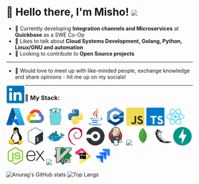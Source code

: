 <h1 aling="center">👻 Hello there, I'm Misho! <img src="https://komarev.com/ghpvc/?username=asynchroza"/> </h1>


- 💾 Currently developing **Integration channels and Microservices** at **Quickbase** as a SWE Co-Op
- 🥸 Likes to talk about **Cloud Systems Development, Golang, Python, Linux/GNU and automation**
- 🤝 Looking to contribute to **Open Source projects**
<hr/>

- 🍻 Would love to meet up with like-minded people, exchange knowledge and share opinions - hit me up on my socials!

<p align="center">
<a href="https://linkedin.com/in/mbozhilov" target="blank"><img align="left" src="https://github.com/devicons/devicon/blob/master/icons/linkedin/linkedin-original.svg" alt="mbozhilov" height="50" /></a>
</p>

<hr/>
<h3 align="left">🔩 My Stack:</h3>
<p align="left">
<img src="https://github.com/devicons/devicon/blob/master/icons/azure/azure-original.svg" height="50px"/>
<img src="https://github.com/devicons/devicon/blob/master/icons/googlecloud/googlecloud-original.svg" height="50px"/>
<img src="https://github.com/devicons/devicon/blob/master/icons/go/go-original.svg" height="50px"/>
<img src="https://github.com/devicons/devicon/blob/master/icons/python/python-original.svg" height="50px"/>
<img src="https://github.com/devicons/devicon/blob/master/icons/java/java-original.svg" height="50px"/>
<img src="https://github.com/devicons/devicon/blob/master/icons/cplusplus/cplusplus-original.svg" height="50px"/>
<img src="https://github.com/devicons/devicon/blob/master/icons/javascript/javascript-original.svg" height="50px"/>
<img src="https://github.com/devicons/devicon/blob/master/icons/typescript/typescript-original.svg" height="50px"/>
<img src="https://github.com/devicons/devicon/blob/master/icons/react/react-original.svg" height="50px"/>
<img src="https://github.com/devicons/devicon/blob/master/icons/linux/linux-original.svg" height="50px"/>
<img src="https://github.com/devicons/devicon/blob/master/icons/bash/bash-original.svg" height="50px"/>
<img src="https://github.com/devicons/devicon/blob/master/icons/docker/docker-original.svg" height="50px"/>
<img src="https://github.com/devicons/devicon/blob/master/icons/debian/debian-original.svg" height="50px"/>
<img src="https://github.com/devicons/devicon/blob/master/icons/circleci/circleci-plain.svg" height="50px"/>
<img src="https://github.com/devicons/devicon/blob/master/icons/jenkins/jenkins-original.svg" height="50px"/>
<img src="https://upload.wikimedia.org/wikipedia/commons/8/8e/TeamCity_Icon.png" height="50px"/>
<img src="https://github.com/devicons/devicon/blob/master/icons/mongodb/mongodb-original.svg" height="50px"/>
<img src="https://github.com/devicons/devicon/blob/master/icons/flask/flask-original.svg" height="50px"/>
<img src="https://github.com/devicons/devicon/blob/master/icons/fastapi/fastapi-original.svg" height="50px"/>
<img src="https://github.com/devicons/devicon/blob/master/icons/nodejs/nodejs-original.svg" height="50px"/>
<img src="https://github.com/devicons/devicon/blob/master/icons/express/express-original.svg" height="50px"/>
<img src="https://upload.wikimedia.org/wikipedia/commons/thumb/7/7e/Apache_Feather_Logo.svg/800px-Apache_Feather_Logo.svg.png" height="50px"/>
<img src="https://github.com/devicons/devicon/blob/master/icons/vim/vim-original.svg" height="50px"/>
<img src="https://github.com/devicons/devicon/blob/master/icons/jetbrains/jetbrains-original.svg" height="50px"/>
<img src="https://github.com/devicons/devicon/blob/master/icons/jira/jira-original.svg" height="50px"/>
</p>

![Anurag's GitHub stats](https://github-readme-stats.vercel.app/api?username=asynchroza&count_private=true&theme=radical)
![Top Langs](https://github-readme-stats.vercel.app/api/top-langs/?username=asynchroza&theme=radical&layout=compact&hide=css,html,jupyternotebook)

